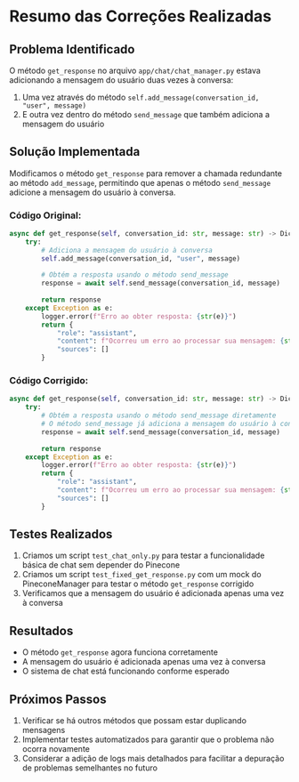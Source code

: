 # Resumo das Correções Realizadas

## Problema Identificado
O método `get_response` no arquivo `app/chat/chat_manager.py` estava adicionando a mensagem do usuário duas vezes à conversa:
1. Uma vez através do método `self.add_message(conversation_id, "user", message)`
2. E outra vez dentro do método `send_message` que também adiciona a mensagem do usuário

## Solução Implementada
Modificamos o método `get_response` para remover a chamada redundante ao método `add_message`, permitindo que apenas o método `send_message` adicione a mensagem do usuário à conversa.

### Código Original:
```python
async def get_response(self, conversation_id: str, message: str) -> Dict[str, Any]:
    try:
        # Adiciona a mensagem do usuário à conversa
        self.add_message(conversation_id, "user", message)
        
        # Obtém a resposta usando o método send_message
        response = await self.send_message(conversation_id, message)
        
        return response
    except Exception as e:
        logger.error(f"Erro ao obter resposta: {str(e)}")
        return {
            "role": "assistant",
            "content": f"Ocorreu um erro ao processar sua mensagem: {str(e)}",
            "sources": []
        }
```

### Código Corrigido:
```python
async def get_response(self, conversation_id: str, message: str) -> Dict[str, Any]:
    try:
        # Obtém a resposta usando o método send_message diretamente
        # O método send_message já adiciona a mensagem do usuário à conversa
        response = await self.send_message(conversation_id, message)
        
        return response
    except Exception as e:
        logger.error(f"Erro ao obter resposta: {str(e)}")
        return {
            "role": "assistant",
            "content": f"Ocorreu um erro ao processar sua mensagem: {str(e)}",
            "sources": []
        }
```

## Testes Realizados
1. Criamos um script `test_chat_only.py` para testar a funcionalidade básica de chat sem depender do Pinecone
2. Criamos um script `test_fixed_get_response.py` com um mock do PineconeManager para testar o método `get_response` corrigido
3. Verificamos que a mensagem do usuário é adicionada apenas uma vez à conversa

## Resultados
- O método `get_response` agora funciona corretamente
- A mensagem do usuário é adicionada apenas uma vez à conversa
- O sistema de chat está funcionando conforme esperado

## Próximos Passos
1. Verificar se há outros métodos que possam estar duplicando mensagens
2. Implementar testes automatizados para garantir que o problema não ocorra novamente
3. Considerar a adição de logs mais detalhados para facilitar a depuração de problemas semelhantes no futuro 